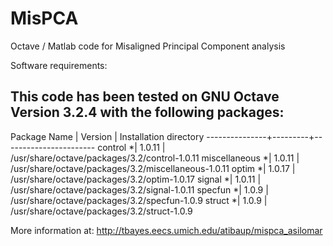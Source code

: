 MisPCA
======

Octave / Matlab code for Misaligned Principal Component analysis

Software requirements:

This code has been tested on GNU Octave Version 3.2.4 with the following packages:
----------------------------------------------------------------------
Package Name   | Version | Installation directory
---------------+---------+-----------------------
      control *|  1.0.11 | /usr/share/octave/packages/3.2/control-1.0.11
miscellaneous *|  1.0.11 | /usr/share/octave/packages/3.2/miscellaneous-1.0.11
        optim *|  1.0.17 | /usr/share/octave/packages/3.2/optim-1.0.17
       signal *|  1.0.11 | /usr/share/octave/packages/3.2/signal-1.0.11
      specfun *|   1.0.9 | /usr/share/octave/packages/3.2/specfun-1.0.9
       struct *|   1.0.9 | /usr/share/octave/packages/3.2/struct-1.0.9

More information at: http://tbayes.eecs.umich.edu/atibaup/mispca_asilomar